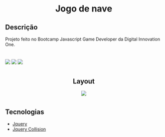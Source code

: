 <h1 align="center">Jogo de nave</h1>

## Descrição
Projeto feito no Bootcamp Javascript Game Developer da Digital Innovation One.


#
<div>
    <img src="https://img.shields.io/badge/HTML5-E34F26?style=for-the-badge&logo=html5&logoColor=white">
    <img src="https://img.shields.io/badge/CSS3-1572B6?style=for-the-badge&logo=css3&logoColor=white">
    <img src="https://img.shields.io/badge/JavaScript-323330?style=for-the-badge&logo=javascript&logoColor=F7DF1E">
</div>

#
<div align="center">

## Layout
<img src="./README/gif-resgate.gif">
</div>


#

## Tecnologias

- [Jquery](https://jquery.com/)
- [Jquery Collision](https://sourceforge.net/p/jquerycollision/wiki/Home/)